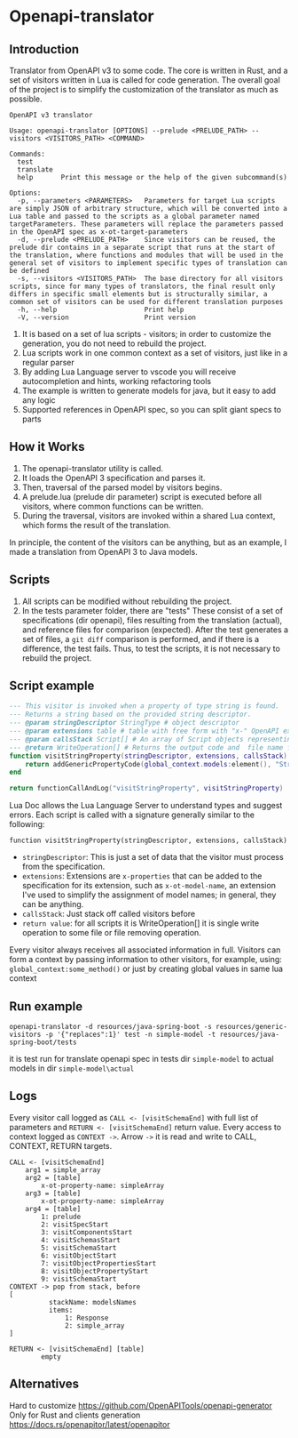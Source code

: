 # Openapi-translator

## Introduction

Translator from OpenAPI v3 to some code. The core is written in Rust, and a set of visitors written in Lua is called for code generation. The overall goal of the project is to simplify the customization of the translator as much as possible.

```text
OpenAPI v3 translator

Usage: openapi-translator [OPTIONS] --prelude <PRELUDE_PATH> --visitors <VISITORS_PATH> <COMMAND>

Commands:
  test
  translate
  help       Print this message or the help of the given subcommand(s)

Options:
  -p, --parameters <PARAMETERS>   Parameters for target Lua scripts are simply JSON of arbitrary structure, which will be converted into a Lua table and passed to the scripts as a global parameter named targetParameters. These parameters will replace the parameters passed in the OpenAPI spec as x-ot-target-parameters
  -d, --prelude <PRELUDE_PATH>    Since visitors can be reused, the prelude dir contains in a separate script that runs at the start of the translation, where functions and modules that will be used in the general set of visitors to implement specific types of translation can be defined
  -s, --visitors <VISITORS_PATH>  The base directory for all visitors scripts, since for many types of translators, the final result only differs in specific small elements but is structurally similar, a common set of visitors can be used for different translation purposes
  -h, --help                      Print help
  -V, --version                   Print version
  ```

1. It is based on a set of lua scripts - visitors; in order to customize the generation, you do not need to rebuild the project.
2. Lua scripts work in one common context as a set of visitors, just like in a regular parser
3. By adding Lua Language server to vscode you will receive autocompletion and hints, working refactoring tools
4. The example is written to generate models for java, but it easy to add any logic
5. Supported references in OpenAPI spec, so you can split giant specs to parts

## How it Works

1. The openapi-translator utility is called.
2. It loads the OpenAPI 3 specification and parses it.
3. Then, traversal of the parsed model by visitors begins.
4. A prelude.lua (prelude dir parameter) script is executed before all visitors, where common functions can be written.
5. During the traversal, visitors are invoked within a shared Lua context, which forms the result of the translation.

In principle, the content of the visitors can be anything, but as an example, I made a translation from OpenAPI 3 to Java models.

## Scripts

1. All scripts can be modified without rebuilding the project.
2. In the tests parameter folder, there are "tests" These consist of a set of specifications (dir openapi), files resulting from the translation (actual), and reference files for comparison (expected). After the test generates a set of files, a `git diff` comparison is performed, and if there is a difference, the test fails. Thus, to test the scripts, it is not necessary to rebuild the project.

## Script example

```lua
--- This visitor is invoked when a property of type string is found.
--- Returns a string based on the provided string descriptor.
--- @param stringDescriptor StringType # object descriptor
--- @param extensions table # table with free form with "x-" OpenAPI extensions for this level of spec
--- @param callsStack Script[] # An array of Script objects representing the sequence of scripts executed in the visitor call chain
--- @return WriteOperation[] # Returns the output code and  file name for writing code
function visitStringProperty(stringDescriptor, extensions, callsStack)
    return addGenericPropertyCode(global_context.models:element(), "String", extensions)
end

return functionCallAndLog("visitStringProperty", visitStringProperty)
```

Lua Doc allows the Lua Language Server to understand types and suggest errors. Each script is called with a signature generally similar to the following:

`function visitStringProperty(stringDescriptor, extensions, callsStack)`

- `stringDescriptor`: This is just a set of data that the visitor must process from the specification.
- `extensions`: Extensions are `x-properties` that can be added to the specification for its extension, such as `x-ot-model-name`, an extension I've used to simplify the assignment of model names; in general, they can be anything.
- `callsStack`: Just stack off called visitors before
- `return value`: for all scripts it is WriteOperation[] it is single write operation to some file or file removing operation.

Every visitor always receives all associated information in full. Visitors can form a context by passing information to other visitors, for example, using:
`global_context:some_method()` or just by creating global values in same lua context

## Run example

`openapi-translator -d resources/java-spring-boot -s resources/generic-visitors -p '{"replaces":1}' test -n simple-model -t resources/java-spring-boot/tests`

it is test run for translate openapi spec in tests dir `simple-model` to actual models in dir `simple-model\actual`

## Logs

Every visitor call logged as `CALL <- [visitSchemaEnd]` with full list of parameters and `RETURN <- [visitSchemaEnd]`
return value. Every access to context logged as `CONTEXT ->`. Arrow `->` it is read and write to CALL, CONTEXT, RETURN targets.

```text
CALL <- [visitSchemaEnd]
    arg1 = simple_array
    arg2 = [table]
        x-ot-property-name: simpleArray
    arg3 = [table]
        x-ot-property-name: simpleArray
    arg4 = [table]
        1: prelude
        2: visitSpecStart
        3: visitComponentsStart
        4: visitSchemasStart
        5: visitSchemaStart
        6: visitObjectStart
        7: visitObjectPropertiesStart
        8: visitObjectPropertyStart
        9: visitSchemaStart
CONTEXT -> pop from stack, before
[
          stackName: modelsNames
          items:
              1: Response
              2: simple_array
]

RETURN <- [visitSchemaEnd] [table]
        empty
```

## Alternatives

Hard to customize <https://github.com/OpenAPITools/openapi-generator>
Only for Rust and clients generation <https://docs.rs/openapitor/latest/openapitor>
